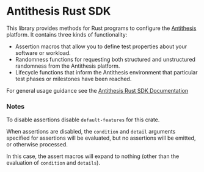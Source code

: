 # Antithesis Rust SDK

This library provides methods for Rust programs to configure the [Antithesis](https://antithesis.com) platform. It contains three kinds of functionality:
* Assertion macros that allow you to define test properties about your software or workload.
* Randomness functions for requesting both structured and unstructured randomness from the Antithesis platform.
* Lifecycle functions that inform the Antithesis environment that particular test phases or milestones have been reached.

For general usage guidance see the [Antithesis Rust SDK Documentation](https://antithesis.com/docs/using_antithesis/sdk/rust/)

### Notes

To disable assertions disable `default-features` for this crate.

When assertions are disabled, the `condition` and `detail` arguments specified
for assertions will be evaluated, but no assertions will be emitted, or otherwise processed.

In this case, the assert macros will expand to
nothing (other than the evaluation of `condition` and `details`).
